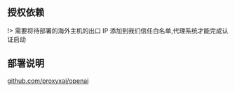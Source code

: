 ## 授权依赖

!> 需要将待部署的海外主机的出口 IP 添加到我们信任白名单,代理系统才能完成认证启动

## 部署说明

[github.com/proxyxai/openai](https://github.com/proxyxai/openai)
